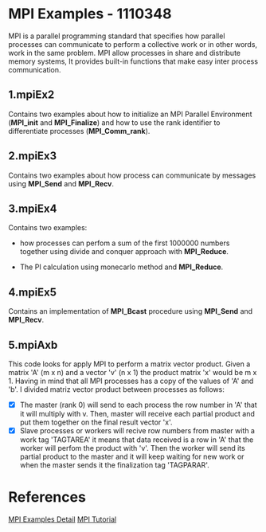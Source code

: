 # MPI Examples - 1110348

MPI is a parallel programming standard that specifies how parallel processes can communicate to perform a collective work or in other words, work in the same problem. MPI allow processes in share and distribute memory systems, It provides built-in functions that make easy inter process communication. 

## 1.mpiEx2 

Contains two examples about how to initialize an MPI Parallel Environment 
(**MPI_init** and **MPI_Finalize**) and how to use the rank identifier to differentiate processes (**MPI_Comm_rank**).

## 2.mpiEx3 

Contains two examples about how process can communicate by messages using **MPI_Send** and **MPI_Recv**.

## 3.mpiEx4 
Contains two examples: 

- how processes can perfom a sum of the first 1000000 numbers together using divide and conquer approach with **MPI_Reduce**.
  
- The PI calculation using monecarlo method and **MPI_Reduce**.
  
## 4.mpiEx5 
Contains an implementation of **MPI_Bcast** procedure using **MPI_Send** and **MPI_Recv**.

## 5.mpiAxb 

This code looks for apply MPI to perform a matrix vector product. Given a matrix 'A' (m x n) and a vector 'v' (n x 1) the product matrix 'x' would be m x 1. Having in mind that all MPI processes has a copy of the values of 'A' and 'b'. I divided matriz vector product between processes as follows: 

- [x] The master (rank 0) will send to each process the row number in 'A' that it will multiply with v. Then, master will receive each partial product and put them together on the final result vector 'x'.
- [x] Slave processes or workers will recive row numbers from master with a work tag 'TAGTAREA' it means that data received is a row in 'A' that the worker will perfom the product with 'v'. Then the worker will send its partial product to the master and it will keep waiting for new work or when the master sends it the finalization tag 'TAGPARAR'.

# References 
[MPI Examples Detail](https://github.com/josanabr/distributedsystems/blob/master/MPI/README.md)
[MPI Tutorial](http://mpitutorial.com/)
